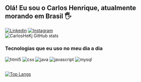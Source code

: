 ## Olá! Eu sou o Carlos Henrique, atualmente morando em Brasil 🖐️

[![Linkedin](	https://img.shields.io/badge/LinkedIn-0077B5?style=for-the-badge&logo=linkedin&logoColor=white)](https://www.linkedin.com/in/carlos-henrique-silva-dos-santos-360148320/)
[![Instagram](https://img.shields.io/badge/Instagram-E4405F?style=for-the-badge&logo=instagram&logoColor=white)](https://www.instagram.com/pacocakj/)
<br>
![CarlosHeKj GitHub stats](https://github-readme-stats.vercel.app/api?username=CarlosHeKj&show_icons=true&theme=radical)
### Tecnologias que eu uso no meu dia a dia

<div style"display: inline_block">
<img align="center" alt="html5" src="https://img.shields.io/badge/HTML5-E34F26?style=for-the-badge&logo=html5&logoColor=white" />
<img align="center" alt="css" src="https://img.shields.io/badge/CSS3-1572B6?style=for-the-badge&logo=css3&logoColor=white" />
<img align="center" alt="java" src="https://img.shields.io/badge/Java-ED8B00?style=for-the-badge&logo=openjdk&logoColor=white" />
<img align="center" alt="javascript" src="https://img.shields.io/badge/JavaScript-323330?style=for-the-badge&logo=javascript&logoColor=F7DF1E" />
<img align="center" alt="mysql" src="https://img.shields.io/badge/MySQL-00000F?style=for-the-badge&logo=mysql&logoColor=white" />
</div>

<br>

[![Top Langs](https://github-readme-stats.vercel.app/api/top-langs/?username=CarlosHeKj&layout=donut)](https://github.com/anuraghazra/github-readme-stats)




